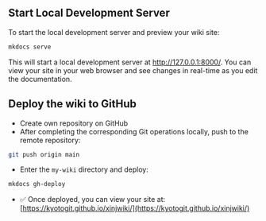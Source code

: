 ## Start Local Development Server

To start the local development server and preview your wiki site:

```bash
mkdocs serve
```

This will start a local development server at http://127.0.0.1:8000/. You can view your site in your web browser and see changes in real-time as you edit the documentation.

## Deploy the wiki to GitHub 

- Create own repository on GitHub  
- After completing the corresponding Git operations locally, push to the remote repository:

```bash
git push origin main
```

- Enter the `my-wiki` directory and deploy:

```bash
mkdocs gh-deploy
```

- ✅ Once deployed, you can view your site at:  
  [https://kyotogit.github.io/xinjwiki/](https://kyotogit.github.io/xinjwiki/)
